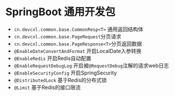 # SpringBoot 通用开发包

- `cn.devcxl.common.base.CommonResp<T>` 通用返回结构体
- `cn.devcxl.common.base.PageRequest`分页请求
- `cn.devcxl.common.base.PageResponse<T>`分页返回数据
- `@EnableDateConvertAndFormat` 开启LocalDate入参转换
- `@EnableRedis` 开启Redis自动配置
- `@EnableRequestDebugLog` 开启被`@RequestDebug`注解的请求web日志
- `@EnableSecurityConfig` 开启SpringSecurity
- `@DistributedLock` 基于Redis的分布式锁
- `@Limit` 基于Redis的接口限流